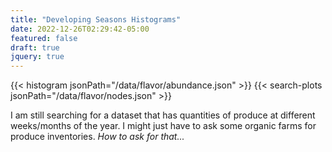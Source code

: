 ```yaml
---
title: "Developing Seasons Histograms"
date: 2022-12-26T02:29:42-05:00
featured: false
draft: true
jquery: true
---
```


{{< histogram jsonPath="/data/flavor/abundance.json" >}}
{{< search-plots jsonPath="/data/flavor/nodes.json" >}}

I am still searching for a dataset that has quantities of produce at different weeks/months of the year.  I might just have to ask some 
organic farms for produce inventories.  *How to ask for that...*

